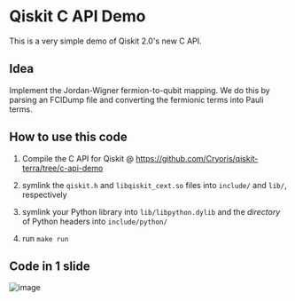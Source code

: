 # Qiskit C API Demo

This is a very simple demo of Qiskit 2.0's new C API.

## Idea

Implement the Jordan-Wigner fermion-to-qubit mapping.
We do this by parsing an FCIDump file and converting the fermionic terms into
Pauli terms.

## How to use this code

1. Compile the C API for Qiskit @ https://github.com/Cryoris/qiskit-terra/tree/c-api-demo

2. symlink the `qiskit.h` and `libqiskit_cext.so` files into `include/` and `lib/`, respectively

3. symlink your Python library into `lib/libpython.dylib` and the _directory_ of Python headers into `include/python/`

4. run `make run`

## Code in 1 slide

![image](https://github.com/user-attachments/assets/c0438bae-9244-467e-9709-ccdaa00eee77)
